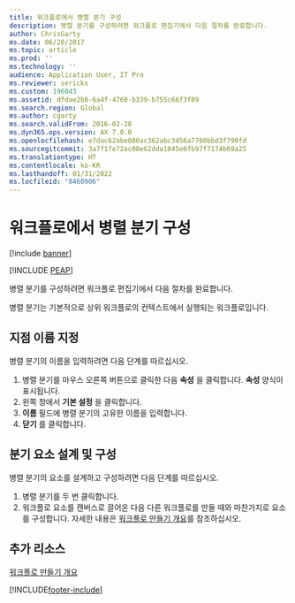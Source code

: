 ```yaml
---
title: 워크플로에서 병렬 분기 구성
description: 병렬 분기를 구성하려면 워크플로 편집기에서 다음 절차를 완료합니다.
author: ChrisGarty
ms.date: 06/20/2017
ms.topic: article
ms.prod: ''
ms.technology: ''
audience: Application User, IT Pro
ms.reviewer: sericks
ms.custom: 196043
ms.assetid: dfdae2b8-6a4f-4760-b339-b755c66f3f89
ms.search.region: Global
ms.author: cgarty
ms.search.validFrom: 2016-02-28
ms.dyn365.ops.version: AX 7.0.0
ms.openlocfilehash: e7dac62abe080ac362abc3456a7760bbd3f790fd
ms.sourcegitcommit: 3a7f1fe72ac08e62dda1045e0fb97f7174b69a25
ms.translationtype: HT
ms.contentlocale: ko-KR
ms.lasthandoff: 01/31/2022
ms.locfileid: "8460906"
---
```

# <a name="configure-parallel-branches-in-a-workflow"></a>워크플로에서 병렬 분기 구성

[!include [banner](../includes/banner.md)]


[!INCLUDE [PEAP](../../../includes/peap-1.md)]

병렬 분기를 구성하려면 워크플로 편집기에서 다음 절차를 완료합니다.

병렬 분기는 기본적으로 상위 워크플로의 컨텍스트에서 실행되는 워크플로입니다.

## <a name="name-a-branch"></a>지점 이름 지정

병렬 분기의 이름을 입력하려면 다음 단계를 따르십시오.

1. 병렬 분기를 마우스 오른쪽 버튼으로 클릭한 다음 **속성** 을 클릭합니다. **속성** 양식이 표시됩니다.
2. 왼쪽 창에서 **기본 설정** 을 클릭합니다.
3. **이름** 필드에 병렬 분기의 고유한 이름을 입력합니다.
4. **닫기** 를 클릭합니다.

## <a name="design-and-configure-the-elements-of-a-branch"></a>분기 요소 설계 및 구성

병렬 분기의 요소를 설계하고 구성하려면 다음 단계를 따르십시오.

1. 병렬 분기를 두 번 클릭합니다.
2. 워크플로 요소를 캔버스로 끌어온 다음 다른 워크플로를 만들 때와 마찬가지로 요소를 구성합니다. 자세한 내용은 [워크플로 만들기 개요](create-workflow.md)를 참조하십시오.

## <a name="additional-resources"></a>추가 리소스

[워크플로 만들기 개요](create-workflow.md)


[!INCLUDE[footer-include](../../../includes/footer-banner.md)]